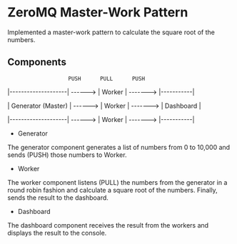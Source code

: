 # ZeroMQ Master-Work Pattern

Implemented a master-work pattern to calculate the square root of the numbers.

## Components

                       PUSH      PULL      PUSH 
|--------------------| ------> | Worker | -------> |-----------|

| Generator (Master) | ------> | Worker | -------> | Dashboard |

|--------------------| ------> | Worker | -------> |-----------|


* Generator

The generator component generates a list of numbers from 0 to 10,000 and sends (PUSH) those numbers to Worker.

* Worker

The worker component listens (PULL) the numbers from the generator in a round robin fashion and calculate a square root of the numbers. Finally, sends the result to the dashboard.

* Dashboard

The dashboard component receives the result from the workers and displays the result to the console.
